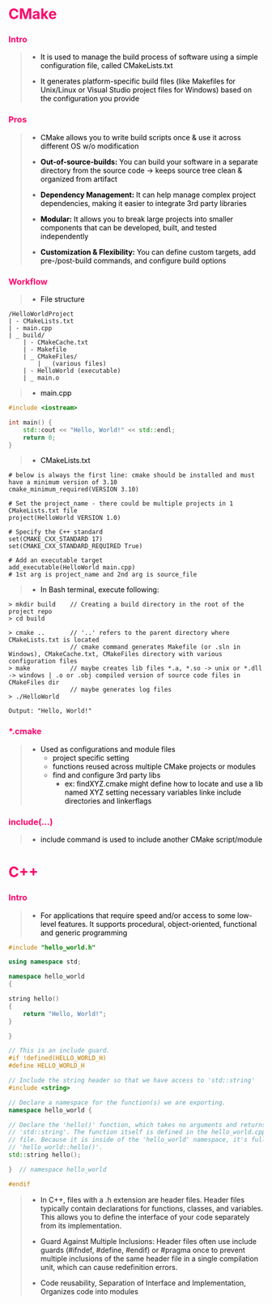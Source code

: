 <h1 style="color:#fc036b">CMake</h1>

<h3 style="color:#fc036b">Intro</h3>

> - <a style="color:#000000"> It is used to manage the build process of software using a simple configuration file, called CMakeLists.txt</a>
>
> - <a style="color:#000000">It generates platform-specific build files (like Makefiles for Unix/Linux or Visual Studio project files for Windows) based on the configuration you provide</a>

<h3 style="color:#fc036b">Pros</h3>

> - <a style="color:#000000">CMake allows you to write build scripts once & use it across different OS w/o modification</a>
>
> - <a style="color:#000000"><strong>Out-of-source-builds:</strong> You can build your software in a separate directory from the source code -> keeps source tree clean & organized from artifact</a>
>
> - <a style="color:#000000"><strong>Dependency Management:</strong> It can help manage complex project dependencies, making it easier to integrate 3rd party libraries</a>
>
> - <a style="color:#000000"><strong>Modular:</strong> It allows you to break large projects into smaller components that can be developed, built, and tested independently</a>
>
> - <a style="color:#000000"><strong>Customization & Flexibility:</strong> You can define custom targets, add pre-/post-build commands, and configure build options</a>

<h3 style="color:#fc036b">Workflow</h3>

> - <a style="color:#000000">File structure</a>

```
/HelloWorldProject
| - CMakeLists.txt
| - main.cpp
| _ build/
    | - CMakeCache.txt
    | - Makefile
    | _ CMakeFiles/
        | _ (various files)
    | - HelloWorld (executable)
    | _ main.o
```

> - <a style="color:#000000">main.cpp</a>

```cpp
#include <iostream>

int main() {
    std::cout << "Hello, World!" << std::endl;
    return 0;
}
```

> - <a style="color:#000000">CMakeLists.txt</a>

```
# below is always the first line: cmake should be installed and must have a minimum version of 3.10
cmake_minimum_required(VERSION 3.10)

# Set the project_name - there could be multiple projects in 1 CMakeLists.txt file
project(HelloWorld VERSION 1.0)

# Specify the C++ standard
set(CMAKE_CXX_STANDARD 17)
set(CMAKE_CXX_STANDARD_REQUIRED True)

# Add an executable target
add_executable(HelloWorld main.cpp)
# 1st arg is project_name and 2nd arg is source_file

```

> - <a style="color:#000000">In Bash terminal, execute following: </a>

```
> mkdir build    // Creating a build directory in the root of the project repo
> cd build

> cmake ..       // '..' refers to the parent directory where CMakeLists.txt is located
                 // cmake command generates Makefile (or .sln in Windows), CMakeCache.txt, CMakeFiles directory with various configuration files
> make           // maybe creates lib files *.a, *.so -> unix or *.dll -> windows | .o or .obj compiled version of source code files in CMakeFiles dir
                 // maybe generates log files
> ./HelloWorld

Output: "Hello, World!"

```

<h3 style="color:#fc036b">*.cmake</h3>

> - <a style="color:#000000">Used as configurations and module files</a>
>     - <a style="color:#000000">project specific setting</a>
>     - <a style="color:#000000">functions reused across multiple CMake projects or modules</a>
>     - <a style="color:#000000">find and configure 3rd party libs</a>
>        - <a style="color:#000000">ex: findXYZ.cmake might define how to locate and use a lib named XYZ setting necessary variables linke include directories and linkerflags</a>

<h3 style="color:#fc036b">include(...)</h3>

> - <a style="color:#000000">include command is used to include another CMake script/module</a>

<h1 style="color:#fc036b">C++</h1>

<h3 style="color:#fc036b">Intro</h3>

> - <a style="color:#000000">For applications that require speed and/or access to some low-level features. It supports procedural, object-oriented, functional and generic programming</a>

```cpp
#include "hello_world.h"

using namespace std;

namespace hello_world
{

string hello()
{
    return "Hello, World!";
}

}
```

```cpp
// This is an include guard.
#if !defined(HELLO_WORLD_H)
#define HELLO_WORLD_H

// Include the string header so that we have access to 'std::string'
#include <string>

// Declare a namespace for the function(s) we are exporting.
namespace hello_world {

// Declare the 'hello()' function, which takes no arguments and returns a
// 'std::string'. The function itself is defined in the hello_world.cpp source
// file. Because it is inside of the 'hello_world' namespace, it's full name is
// 'hello_world::hello()'.
std::string hello();

}  // namespace hello_world

#endif
```

> - <a>In C++, files with a .h extension are header files. Header files typically contain declarations for functions, classes, and variables. This allows you to define the interface of your code separately from its implementation.</a>
>
> - <a>Guard Against Multiple Inclusions: Header files often use include guards (#ifndef, #define, #endif) or #pragma once to prevent multiple inclusions of the same header file in a single compilation unit, which can cause redefinition errors.</a>
>
> - <a>Code reusability, Separation of Interface and Implementation, Organizes code into modules</a>
